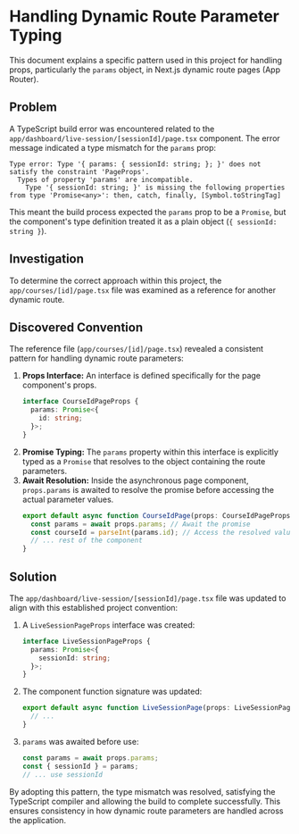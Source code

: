 # Handling Dynamic Route Parameter Typing

This document explains a specific pattern used in this project for handling props, particularly the `params` object, in Next.js dynamic route pages (App Router).

## Problem

A TypeScript build error was encountered related to the `app/dashboard/live-session/[sessionId]/page.tsx` component. The error message indicated a type mismatch for the `params` prop:

```
Type error: Type '{ params: { sessionId: string; }; }' does not satisfy the constraint 'PageProps'.
  Types of property 'params' are incompatible.
    Type '{ sessionId: string; }' is missing the following properties from type 'Promise<any>': then, catch, finally, [Symbol.toStringTag]
```

This meant the build process expected the `params` prop to be a `Promise`, but the component's type definition treated it as a plain object (`{ sessionId: string }`).

## Investigation

To determine the correct approach within this project, the `app/courses/[id]/page.tsx` file was examined as a reference for another dynamic route.

## Discovered Convention

The reference file (`app/courses/[id]/page.tsx`) revealed a consistent pattern for handling dynamic route parameters:

1.  **Props Interface:** An interface is defined specifically for the page component's props.
    ```typescript
    interface CourseIdPageProps {
      params: Promise<{
        id: string;
      }>;
    }
    ```
2.  **Promise Typing:** The `params` property within this interface is explicitly typed as a `Promise` that resolves to the object containing the route parameters.
3.  **Await Resolution:** Inside the asynchronous page component, `props.params` is awaited to resolve the promise before accessing the actual parameter values.
    ```typescript
    export default async function CourseIdPage(props: CourseIdPageProps) {
      const params = await props.params; // Await the promise
      const courseId = parseInt(params.id); // Access the resolved value
      // ... rest of the component
    }
    ```

## Solution

The `app/dashboard/live-session/[sessionId]/page.tsx` file was updated to align with this established project convention:

1.  A `LiveSessionPageProps` interface was created:
    ```typescript
    interface LiveSessionPageProps {
      params: Promise<{
        sessionId: string;
      }>;
    }
    ```
2.  The component function signature was updated:
    ```typescript
    export default async function LiveSessionPage(props: LiveSessionPageProps) {
      // ...
    }
    ```
3.  `params` was awaited before use:
    ```typescript
    const params = await props.params;
    const { sessionId } = params;
    // ... use sessionId
    ```

By adopting this pattern, the type mismatch was resolved, satisfying the TypeScript compiler and allowing the build to complete successfully. This ensures consistency in how dynamic route parameters are handled across the application.
